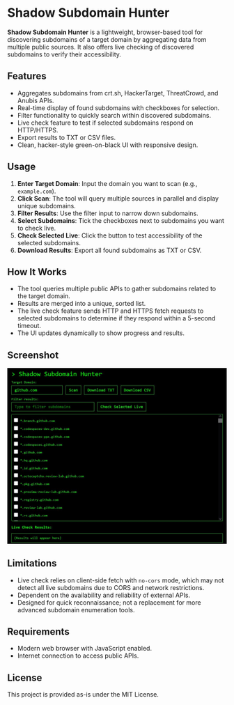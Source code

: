 # Shadow Subdomain Hunter

**Shadow Subdomain Hunter** is a lightweight, browser-based tool for discovering subdomains of a target domain by aggregating data from multiple public sources. It also offers live checking of discovered subdomains to verify their accessibility.

## Features

- Aggregates subdomains from crt.sh, HackerTarget, ThreatCrowd, and Anubis APIs.
- Real-time display of found subdomains with checkboxes for selection.
- Filter functionality to quickly search within discovered subdomains.
- Live check feature to test if selected subdomains respond on HTTP/HTTPS.
- Export results to TXT or CSV files.
- Clean, hacker-style green-on-black UI with responsive design.

## Usage

1. **Enter Target Domain**: Input the domain you want to scan (e.g., `example.com`).
2. **Click Scan**: The tool will query multiple sources in parallel and display unique subdomains.
3. **Filter Results**: Use the filter input to narrow down subdomains.
4. **Select Subdomains**: Tick the checkboxes next to subdomains you want to check live.
5. **Check Selected Live**: Click the button to test accessibility of the selected subdomains.
6. **Download Results**: Export all found subdomains as TXT or CSV.

## How It Works

- The tool queries multiple public APIs to gather subdomains related to the target domain.
- Results are merged into a unique, sorted list.
- The live check feature sends HTTP and HTTPS fetch requests to selected subdomains to determine if they respond within a 5-second timeout.
- The UI updates dynamically to show progress and results.

## Screenshot

![App Screenshot](screenshot/screen.jpg)

## Limitations

- Live check relies on client-side fetch with `no-cors` mode, which may not detect all live subdomains due to CORS and network restrictions.
- Dependent on the availability and reliability of external APIs.
- Designed for quick reconnaissance; not a replacement for more advanced subdomain enumeration tools.

## Requirements

- Modern web browser with JavaScript enabled.
- Internet connection to access public APIs.

## License

This project is provided as-is under the MIT License.